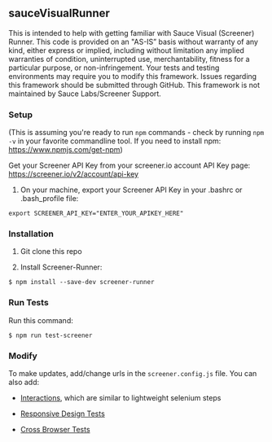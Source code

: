 ## sauceVisualRunner

This is intended to help with getting familiar with Sauce Visual (Screener) Runner. This code is provided on an "AS-IS” basis without warranty of any kind, either express or implied, including without limitation any implied warranties of condition, uninterrupted use, merchantability, fitness for a particular purpose, or non-infringement. Your tests and testing environments may require you to modify this framework. Issues regarding this framework should be submitted through GitHub. This framework is not maintained by Sauce Labs/Screener Support.

### Setup

(This is assuming you're ready to run `npm` commands - check by running `npm -v` in your favorite commandline tool. If you need to install npm: https://www.npmjs.com/get-npm)

Get your Screener API Key from your screener.io account API Key page: https://screener.io/v2/account/api-key

1. On your machine, export your Screener API Key in your .bashrc or .bash_profile file:
```
export SCREENER_API_KEY="ENTER_YOUR_APIKEY_HERE"
```

### Installation

1. Git clone this repo

2. Install Screener-Runner:

```
$ npm install --save-dev screener-runner
```

### Run Tests

Run this command:

```
$ npm run test-screener
```

### Modify

To make updates, add/change urls in the `screener.config.js` file. You can also add:

- [Interactions](https://github.com/screener-io/screener-runner/blob/master/README.md#testing-interactions), which are similar to lightweight selenium steps

- [Responsive Design Tests](https://github.com/screener-io/screener-runner/blob/master/README.md#testing-interactions)

- [Cross Browser Tests](https://github.com/screener-io/screener-runner/blob/master/README.md#testing-interactions)
